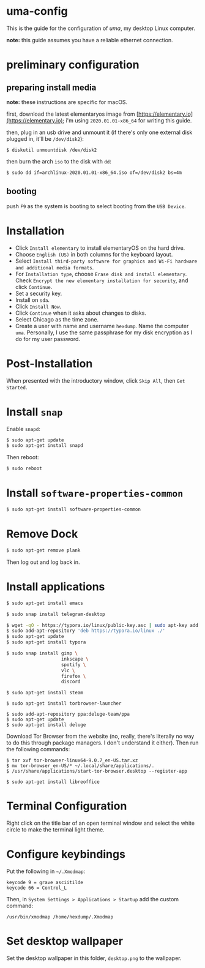 # uma-config

This is the guide for the configuration of *uma*, my desktop Linux computer.

**note:** this guide assumes you have a reliable ethernet connection.

# preliminary configuration

## preparing install media

**note:** these instructions are specific for macOS.

first, download the latest elementaryos image from [https://elementary.io](https://elementary.io); i'm using `2020.01.01-x86_64` for writing this guide.

then, plug in an usb drive and unmount it (if there's only one external disk plugged in, it'll be `/dev/disk2`):

```
$ diskutil unmountdisk /dev/disk2
```

then burn the arch `iso` to the disk with `dd`:

```
$ sudo dd if=archlinux-2020.01.01-x86_64.iso of=/dev/disk2 bs=4m
```

## booting

push `F9` as the system is booting to select booting from the `USB Device`.

# Installation

- Click `Install elementary` to install elementaryOS on the hard drive.
- Choose `English (US)` in both columns for the keyboard layout.
- Select `Install third-party software for graphics and Wi-Fi hardware and additional media formats`.
- For `Installation type`, choose `Erase disk and install elementary`. Check `Encrypt the new elementary installation for security`, and click `Continue`.
- Set a security key.
- Install on `sda`.
- Click `Install Now`.
- Click `Continue` when it asks about changes to disks.
- Select Chicago as the time zone.
- Create a user with name and username `hexdump`. Name the computer `uma`. Personally, I use the same passphrase for my disk encryption as I do for my user password.

# Post-Installation

When presented with the introductory window, click `Skip All`, then `Get Started`.

# Install `snap`

Enable `snapd`:

```bash
$ sudo apt-get update
$ sudo apt-get install snapd
```

Then reboot:

```bash
$ sudo reboot
```

# Install `software-properties-common`

```bash
$ sudo apt-get install software-properties-common
```

# Remove Dock

```bash
$ sudo apt-get remove plank
```

Then log out and log back in.

# Install applications

```bash
$ sudo apt-get install emacs
```

```bash
$ sudo snap install telegram-desktop
```

```bash
$ wget -qO - https://typora.io/linux/public-key.asc | sudo apt-key add -
$ sudo add-apt-repository 'deb https://typora.io/linux ./'
$ sudo apt-get update
$ sudo apt-get install typora
```

```bash
$ sudo snap install gimp \
                    inkscape \
                    spotify \
                    vlc \
                    firefox \
                    discord
```

```
$ sudo apt-get install steam
```

```
$ sudo apt-get install torbrowser-launcher
```

```
$ sudo add-apt-repository ppa:deluge-team/ppa
$ sudo apt-get update
$ sudo apt-get install deluge
```

Download Tor Browser from the website (no, really, there's literally no way to do this through package managers. I don't understand it either). Then run the following commands:

```
$ tar xvf tor-browser-linux64-9.0.7_en-US.tar.xz
$ mv tor-browser_en-US/* ~/.local/share/applications/.
$ /usr/share/applications/start-tor-browser.desktop --register-app
```

```
$ sudo apt-get install libreoffice
```


# Terminal Configuration

Right click on the title bar of an open terminal window and select the white circle to make the terminal light theme.

# Configure keybindings

Put the following in `~/.Xmodmap`:

```
keycode 9 = grave asciitilde
keycode 66 = Control_L
```

Then, in `System Settings > Applications > Startup` add the custom command:

```
/usr/bin/xmodmap /home/hexdump/.Xmodmap
```

# Set desktop wallpaper
Set the desktop wallpaper in this folder, `desktop.png` to the wallpaper.

